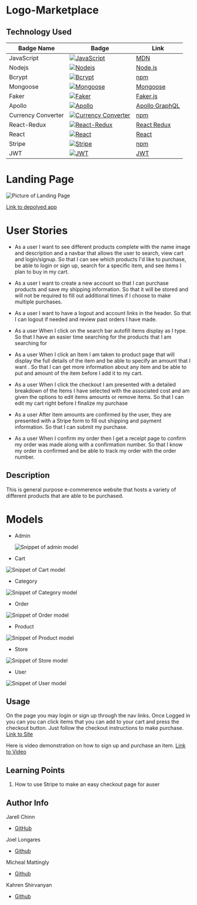 # Logo-Marketplace

## Technology Used

| Badge Name         | Badge                                                                                                                              | Link                                                           |
| ------------------ | ---------------------------------------------------------------------------------------------------------------------------------- | -------------------------------------------------------------- |
| JavaScript         | [![JavaScript](https://img.shields.io/badge/JavaScript-✓-yellow)](https://developer.mozilla.org/en-US/docs/Web/JavaScript)         | [MDN](https://developer.mozilla.org/en-US/docs/Web/JavaScript) |
| Nodejs             | [![Nodejs](https://img.shields.io/badge/Node.js-✓-green)](https://nodejs.org/en)                                                   | [Node.js](https://nodejs.org/en)                               |
| Bcrypt             | [![Bcrypt](https://img.shields.io/badge/Bcrypt-✓-orange)](https://www.npmjs.com/package/bcrypt)                                    | [npm](https://www.npmjs.com/package/bcrypt)                    |
| Mongoose           | [![Mongoose](https://img.shields.io/badge/Mongoose-✓-red)](https://mongoosejs.com/docs/api/mongoose.html)                          | [Mongoose](https://mongoosejs.com/docs/api/mongoose.html)      |
| Faker              | [![Faker](https://img.shields.io/badge/Faker-✓-blue)](https://fakerjs.dev)                                                         | [Faker.js](https://fakerjs.dev)                                |
| Apollo             | [![Apollo](https://img.shields.io/badge/Apollo-✓-purple)](https://www.apollographql.com/docs/react/)                               | [Apollo GraphQL](https://www.apollographql.com/docs/react/)    |
| Currency Converter | [![Currency Converter](https://img.shields.io/badge/CurrencyConverter-✓-9cf)](https://www.npmjs.com/package/currency-converter-lt) | [npm](https://www.npmjs.com/package/currency-converter-lt)     |
| React-Redux        | [![React-Redux](https://img.shields.io/badge/React--Redux-✓-blueviolet)](https://react-redux.js.org)                               | [React Redux](https://react-redux.js.org)                      |
| React              | [![React](https://img.shields.io/badge/React-✓-blue)](https://react.dev)                                                           | [React](https://react.dev)                                     |
| Stripe             | [![Stripe](https://img.shields.io/badge/Stripe-✓-lightgrey)](https://www.npmjs.com/package/stripe)                                 | [npm](https://www.npmjs.com/package/stripe)                    |
| JWT                | [![JWT](https://img.shields.io/badge/JWT-✓-black)](https://jwt.io/introduction)                                                    | [JWT](https://jwt.io/introduction)                             |

# Landing Page

![Picture of Landing Page]()

[Link to depolyed app](https://logo-marketplace-f9aad311ca28.herokuapp.com/)

# User Stories

- As a user I want to see different products complete with the name image and description and a navbar that allows the user to search, view cart and login/signup. So that I can see which products I'd like to purchase, be able to login or sign up, search for a specific item, and see items I plan to buy in my cart.

- As a user I want to create a new account so that I can purchase products and save my shipping information. So that it will be stored and will not be required to fill out additional times if I choose to make multiple purchases.

- As a user I want to have a logout and account links in the header. So that I can logout if needed and review past orders I have made.

- As a user When I click on the search bar autofill items display as I type. So that I have an easier time searching for the products that I am searching for

- As a user When I click an Item I am taken to product page that will display the full details of the item and be able to specify an amount that I want . So that I can get more information about any item and be able to put and amount of the item before I add it to my cart.

- As a user When I click the checkout I am presented with a detailed breakdown of the Items I have selected with the associated cost and am given the options to edit items amounts or remove items. So that I can edit my cart right before I finalize my purchase

- As a user After item amounts are confirmed by the user, they are presented with a Stripe form to fill out shipping and payment information. So that I can submit my purchase.

- As a user When I confirm my order then I get a receipt page to confirm my order was made along with a confirmation number. So that I know my order is confirmed and be able to track my order with the order number.

## Description

This is general purpose e-commerence website that hosts a variety of different products that are able to be purchased.

# Models

- Admin

  ![Snippet of admin model](./assets/images/AdminModel.png)

- Cart

![Snippet of Cart model](./assets/images/CartModel.png)

- Category

![Snippet of Category model](./assets/images/CategoryModel.png)

- Order

![Snippet of Order model](./assets/images/OrderModel.png)

- Product

![Snippet of Product model](./assets/images/ProductModel.png)

- Store

![Snippet of Store model](./assets/images/StoreModel.png)

- User

![Snippet of User model](./assets/images/UserModel.png)

## Usage

On the page you may login or sign up through the nav links. Once Logged in you can you can click items that you can add to your cart and press the checkout button. Just follow the checkout instructions to make purchase.
[Link to Site](https://logo-marketplace-f9aad311ca28.herokuapp.com/)

Here is video demonstration on how to sign up and purchase an item.
[Link to Video]()

## Learning Points

1. How to use Stripe to make an easy checkout page for auser

## Author Info

Jarell Chinn

- [GitHub](https://github.com/Jarell-Chinn)

Joel Longares

- [Github](https://github.com/joellongaresjr)

Micheal Mattingly

- [Github](https://github.com/MeanBean87)

Kahren Shirvanyan

- [Github](https://github.com/ShirvanyanKaren)
